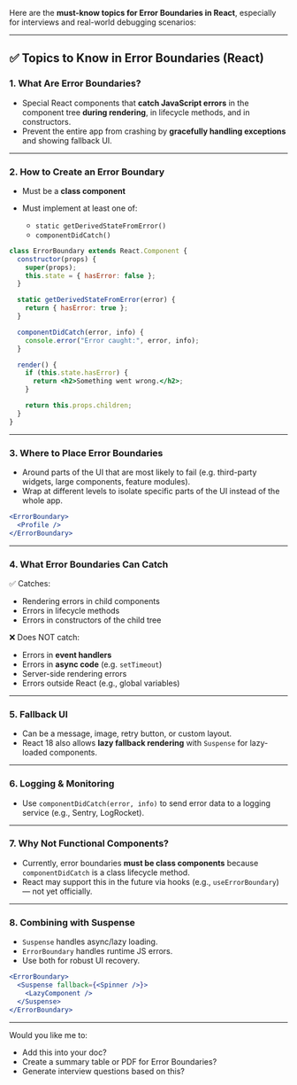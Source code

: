 Here are the **must-know topics for Error Boundaries in React**, especially for interviews and real-world debugging scenarios:

---

## ✅ Topics to Know in Error Boundaries (React)

### 1. **What Are Error Boundaries?**

* Special React components that **catch JavaScript errors** in the component tree **during rendering**, in lifecycle methods, and in constructors.
* Prevent the entire app from crashing by **gracefully handling exceptions** and showing fallback UI.

---

### 2. **How to Create an Error Boundary**

* Must be a **class component**
* Must implement at least one of:

  * `static getDerivedStateFromError()`
  * `componentDidCatch()`

```jsx
class ErrorBoundary extends React.Component {
  constructor(props) {
    super(props);
    this.state = { hasError: false };
  }

  static getDerivedStateFromError(error) {
    return { hasError: true };
  }

  componentDidCatch(error, info) {
    console.error("Error caught:", error, info);
  }

  render() {
    if (this.state.hasError) {
      return <h2>Something went wrong.</h2>;
    }

    return this.props.children;
  }
}
```

---

### 3. **Where to Place Error Boundaries**

* Around parts of the UI that are most likely to fail (e.g. third-party widgets, large components, feature modules).
* Wrap at different levels to isolate specific parts of the UI instead of the whole app.

```jsx
<ErrorBoundary>
  <Profile />
</ErrorBoundary>
```

---

### 4. **What Error Boundaries Can Catch**

✅ Catches:

* Rendering errors in child components
* Errors in lifecycle methods
* Errors in constructors of the child tree

❌ Does NOT catch:

* Errors in **event handlers**
* Errors in **async code** (e.g. `setTimeout`)
* Server-side rendering errors
* Errors outside React (e.g., global variables)

---

### 5. **Fallback UI**

* Can be a message, image, retry button, or custom layout.
* React 18 also allows **lazy fallback rendering** with `Suspense` for lazy-loaded components.

---

### 6. **Logging & Monitoring**

* Use `componentDidCatch(error, info)` to send error data to a logging service (e.g., Sentry, LogRocket).

---

### 7. **Why Not Functional Components?**

* Currently, error boundaries **must be class components** because `componentDidCatch` is a class lifecycle method.
* React may support this in the future via hooks (e.g., `useErrorBoundary`) — not yet officially.

---

### 8. **Combining with Suspense**

* `Suspense` handles async/lazy loading.
* `ErrorBoundary` handles runtime JS errors.
* Use both for robust UI recovery.

```jsx
<ErrorBoundary>
  <Suspense fallback={<Spinner />}>
    <LazyComponent />
  </Suspense>
</ErrorBoundary>
```

---

Would you like me to:

* Add this into your doc?
* Create a summary table or PDF for Error Boundaries?
* Generate interview questions based on this?
